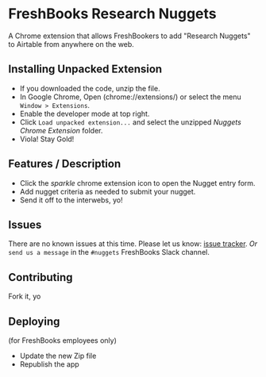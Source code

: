 FreshBooks Research Nuggets 
==========

A Chrome extension that allows FreshBookers to add "Research Nuggets" to Airtable from anywhere on the web.

Installing Unpacked Extension
-----

- If you downloaded the code, unzip the file.
- In Google Chrome, Open (chrome://extensions/) or select the menu `Window > Extensions`.
- Enable the developer mode at top right.
- Click `Load unpacked extension...` and select the unzipped *Nuggets Chrome Extension* folder.
- Viola! Stay Gold! 


Features / Description
-----

- Click the *sparkle* chrome extension icon to open the Nugget entry form. 
- Add nugget criteria as needed to submit your nugget.
- Send it off to the interwebs, yo!

Issues
-----

There are no known issues at this time. Please let us know: [issue tracker](https://github.com/ericpuigmarti/nuggets-chrome-extension/issues). *Or* `send us a message` in the `#nuggets` FreshBooks Slack channel.

Contributing
-----

Fork it, yo

## Deploying
(for FreshBooks employees only)

* Update the new Zip file
* Republish the app
